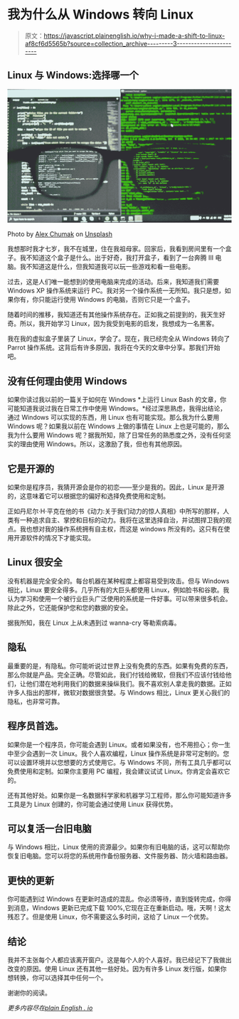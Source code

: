 # 我为什么从 Windows 转向 Linux

> 原文：<https://javascript.plainenglish.io/why-i-made-a-shift-to-linux-af8cf6d5565b?source=collection_archive---------3----------------------->

## Linux 与 Windows:选择哪一个

![](img/a608ee99d4b6a8a13f71ca5dfdc14fac.png)

Photo by [Alex Chumak](https://unsplash.com/@ralexnder?utm_source=medium&utm_medium=referral) on [Unsplash](https://unsplash.com?utm_source=medium&utm_medium=referral)

我想那时我才七岁，我不在城里，住在我祖母家。回家后，我看到房间里有一个盒子。我不知道这个盒子是什么。出于好奇，我打开盒子，看到了一台奔腾 III 电脑。我不知道这是什么，但我知道我可以玩一些游戏和看一些电影。

过去，这是人们唯一能想到的使用电脑来完成的活动。后来，我知道我们需要 Windows XP 操作系统来运行 PC。我对另一个操作系统一无所知。我只是想，如果你有，你只能运行使用 Windows 的电脑，否则它只是一个盒子。

随着时间的推移，我知道还有其他操作系统存在。正如我之前提到的，我天生好奇。所以，我开始学习 Linux，因为我受到电影的启发，我想成为一名黑客。

我在我的虚拟盒子里装了 Linux，学会了。现在，我已经完全从 Windows 转向了 Parrot 操作系统。这背后有许多原因，我将在今天的文章中分享。那我们开始吧。

## 没有任何理由使用 Windows

如果你读过我以前的一篇关于如何在 Windows *上运行 Linux Bash 的文章，你可能知道我说过我在日常工作中使用 Windows。*经过深思熟虑，我得出结论，通过 Windows 可以实现的东西，用 Linux 也有可能实现。那么我为什么要用 Windows 呢？如果我以前在 Windows 上做的事情在 Linux 上也是可能的，那么我为什么要用 Windows 呢？据我所知，除了日常任务的熟悉度之外，没有任何坚实的理由使用 Windows。所以，这激励了我，但也有其他原因。

## 它是开源的

如果你是程序员，我猜开源会是你的初恋——至少是我的。因此，Linux 是开源的，这意味着它可以根据您的偏好和选择免费使用和定制。

正如丹尼尔·H·平克在他的书《动力:关于我们动力的惊人真相》中所写的那样，人类有一种追求自主、掌控和目标的动力。我将在这里选择自治，并试图捍卫我的观点。我也想对我的操作系统拥有自主权，而这是 windows 所没有的。这只有在使用开源软件的情况下才能实现。

## Linux 很安全

没有机器是完全安全的。每台机器在某种程度上都容易受到攻击。但与 Windows 相比，Linux 要安全得多。几乎所有的大巨头都使用 Linux，例如脸书和谷歌。我认为学习和使用一个被行业巨头广泛使用的系统是一件好事。可以带来很多机会。除此之外，它还能保护您和您的数据的安全。

据我所知，我在 Linux 上从未遇到过 wanna-cry 等勒索病毒。

## 隐私

最重要的是，有隐私。你可能听说过世界上没有免费的东西。如果有免费的东西，那么你就是产品。完全正确。尽管如此，我们付钱给微软，但我们不应该付钱给他们，让他们潜在地利用我们的数据来操纵我们。我不喜欢别人拿走我的数据。正如许多人指出的那样，微软对数据很贪婪。与 Windows 相比，Linux 更关心我们的隐私，也非常可靠。

## 程序员首选。

如果你是一个程序员，你可能会遇到 Linux。或者如果没有，也不用担心；你一生中至少会遇到一次 Linux。我个人喜欢编程，Linux 操作系统是非常可定制的。您可以设置环境并以您想要的方式使用它。与 Windows 不同，所有工具几乎都可以免费使用和定制。如果你主要用 PC 编程，我会建议试试 Linux。你肯定会喜欢它的。

还有其他好处。如果你是一名数据科学家和机器学习工程师，那么你可能知道许多工具是为 Linux 创建的，你可能会通过使用 Linux 获得优势。

## 可以复活一台旧电脑

与 Windows 相比，Linux 使用的资源最少。如果你有旧电脑的话，这可以帮助你恢复旧电脑。您可以将您的系统用作备份服务器、文件服务器、防火墙和路由器。

## 更快的更新

你可能遇到过 Windows 在更新时造成的混乱。你必须等待，直到旋转完成，你得到消息，Windows 更新已完成下载 100%,它现在正在重新启动。哦，天啊！这太残忍了。但是使用 Linux，你不需要这么多时间，这给了 Linux 一个优势。

## 结论

我并不主张每个人都应该离开窗户。这是每个人的个人喜好。我已经记下了我做出改变的原因。使用 Linux 还有其他一些好处。因为有许多 Linux 发行版，如果你想转换，你可以选择其中任何一个。

谢谢你的阅读。

*更多内容尽在*[*plain English . io*](http://plainenglish.io/)